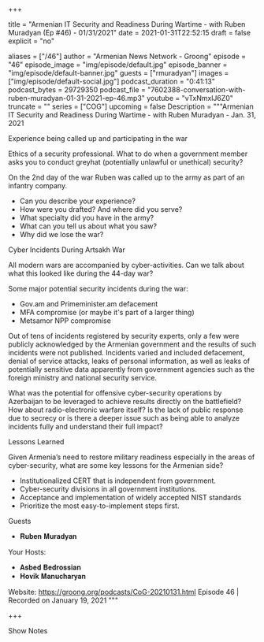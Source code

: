 
+++

title = "Armenian IT Security and Readiness During Wartime - with Ruben Muradyan (Ep #46) - 01/31/2021"
date = 2021-01-31T22:52:15
draft = false
explicit = "no"

aliases = ["/46"]
author = "Armenian News Network - Groong"
episode = "46"
episode_image = "img/episode/default.jpg"
episode_banner = "img/episode/default-banner.jpg"
guests = ["rmuradyan"]
images = ["img/episode/default-social.jpg"]
podcast_duration = "0:41:13"
podcast_bytes = 29729350
podcast_file = "7602388-conversation-with-ruben-muradyan-01-31-2021-ep-46.mp3"
youtube = "vTxNmxlJ6Z0"
truncate = ""
series = ["COG"]
upcoming = false
Description = """Armenian IT Security and Readiness During Wartime - with Ruben Muradyan -  Jan. 31, 2021

Experience being called up and participating in the war

Ethics of a security professional. What to do when a government member asks you to conduct greyhat (potentially unlawful or unethical) security?

On the 2nd day of the war Ruben was called up to the army as part of an infantry company. 

- Can you describe your experience?
- How were you drafted? And where did you serve?
- What specialty did you have in the army?
- What can you tell us about what you saw?
- Why did we lose the war?

Cyber Incidents During Artsakh War

All modern wars are accompanied by cyber-activities. Can we talk about what this looked like during the 44-day war?

Some major potential security incidents during the war: 

- Gov.am and Primeminister.am defacement
- MFA compromise (or maybe it's part of a larger thing)
- Metsamor NPP compromise

Out of tens of incidents registered by security experts, only a few were publicly acknowledged by the Armenian government and the results of such incidents were not published. Incidents varied and included defacement, denial of service attacks, leaks of personal information, as well as leaks of potentially sensitive data apparently from government agencies such as the foreign ministry and national security service.

What was the potential for offensive cyber-security operations by Azerbaijan to be leveraged to achieve results directly on the battlefield? How about radio-electronic warfare itself?
Is the lack of public response due to secrecy or is there a deeper issue such as being able to analyze incidents fully and understand their full impact?

Lessons Learned

Given Armenia’s need to restore military readiness especially in the areas of cyber-security, what are some key lessons for the Armenian side?

- Institutionalized CERT that is independent from government.
- Cyber-security divisions in all government institutions.
- Acceptance and implementation of widely accepted NIST standards
- Prioritize the most easy-to-implement steps first.


Guests
- 𝐑𝐮𝐛𝐞𝐧 𝐌𝐮𝐫𝐚𝐝𝐲𝐚𝐧 

Your Hosts:
- 𝐀𝐬𝐛𝐞𝐝 𝐁𝐞𝐝𝐫𝐨𝐬𝐬𝐢𝐚𝐧
- 𝐇𝐨𝐯𝐢𝐤 𝐌𝐚𝐧𝐮𝐜𝐡𝐚𝐫𝐲𝐚𝐧

Website: https://groong.org/podcasts/CoG-20210131.html
Episode 46 | Recorded on January 19, 2021
"""

+++

Show Notes

